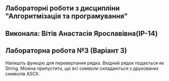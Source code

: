 ## Лабораторні роботи з дисципліни "Алгоритмізація та програмування"

## Виконала: Вітів Анастасія Ярославівна(ІР-14)
## Лабораторна робота №3 (Варіант 3)

Напишіть функцію для перевертання рядка. Вхідний рядок подається як String. Можна припустити, що всі символи складаються з друкованих символів ASCII.
